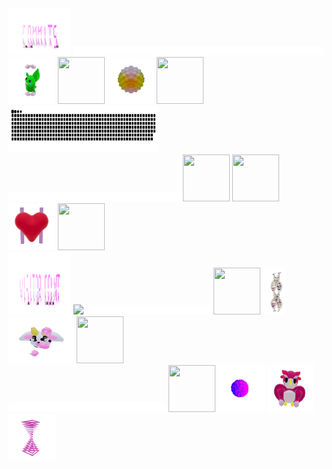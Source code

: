 
<div>
    <div display="inline-block">
        <img src="./assets/commits.svg"    width="100px"  height="75px"/>
        <img src="./assets/spacer.png"     width="400px"  height="15px"/>
        <img src="./assets/grimLeaper.gif" width="75px"   height="75px"/>
        <img src="./assets/rattata.gif"    width="75px"   height="75px"/>
        <img src="./assets/poke.gif"       width="75px"   height="75px"/>
        <img src="./assets/butterfree.gif" width="75px"   height="75px"/>
    </div>
    <div display ="inline-block">
        <img src= "./assets/contributions.svg" width="240px" height="75px" />
        <img src="./assets/spacer.png"      width="275px" height="15px"/>
        <img src="./assets/purugly.gif"     width="75px"  height="75px"/>
        <img src="./assets/fidgetToy.gif"   width="75px"  height="75px"/>
        <img src="./assets/heart.gif"       width="75px"  height="75px"/>
        <img src="./assets/mandelbrot.gif"  width="75px"  height="75px"/>
    </div>
    <div display="inline-block">
        <img src="./assets/visitorCount.svg" width="100px" height="100px"/> 
        <img src="https://profile-counter.glitch.me/mollybeach/count.svg"/>
        <img src="./assets/spacer.png"       width="200px"  height="15px"/>
        <img src="./assets/flowerGarden.gif" width="75px"   height="75px"/>
        <img src="./assets/gene.gif"        width="35px"    height="75px"/>
        <img src="./assets/milkers.gif"     width="105px"   height="75px"/>
        <img src="./assets/growlithe.gif"   width="75px"    height="75px"/>
    </div>
        <div display="inline-block">
        <img src="./assets/spacer.png"      width="50%"  height="15px"/>
        <img src="./assets/horseSea.gif"    width="75px"   height="75px"/>
        <img src="./assets/virus.gif"       width="75px"   height="75px"/>
        <img src="./assets/owl.gif"         width="75px"   height="75px"/>
        <img src="./assets/zap.gif"         width="75px"   height="75px"/>
    </div>
</div>
